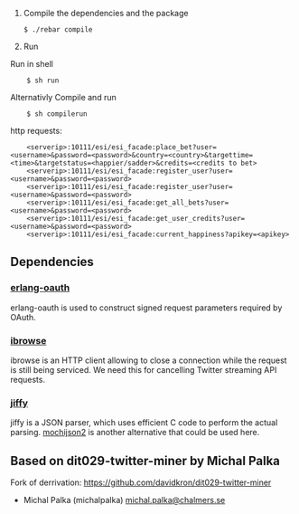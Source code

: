 1.  Compile the dependencies and the package


        $ ./rebar compile

2.  Run

Run in shell

        $ sh run

Alternativly Compile and run

        $ sh compilerun


http requests:

        <serverip>:10111/esi/esi_facade:place_bet?user=<username>&password=<password>&country=<country>&targettime=<time>&targetstatus=<happier/sadder>&credits=<credits to bet>
        <serverip>:10111/esi/esi_facade:register_user?user=<username>&password=<password>
        <serverip>:10111/esi/esi_facade:register_user?user=<username>&password=<password>
        <serverip>:10111/esi/esi_facade:get_all_bets?user=<username>&password=<password>
        <serverip>:10111/esi/esi_facade:get_user_credits?user=<username>&password=<password>
        <serverip>:10111/esi/esi_facade:current_happiness?apikey=<apikey>

## Dependencies

### [erlang-oauth](https://github.com/tim/erlang-oauth/)

erlang-oauth is used to construct signed request parameters required by OAuth.

### [ibrowse](https://github.com/cmullaparthi/ibrowse)

ibrowse is an HTTP client allowing to close a connection while the request is still being serviced. We need this for cancelling Twitter streaming API requests.

### [jiffy](https://github.com/davisp/jiffy)

jiffy is a JSON parser, which uses efficient C code to perform the actual parsing. [mochijson2](https://github.com/bjnortier/mochijson2) is another alternative that could be used here.

## Based on  dit029-twitter-miner by Michal Palka

Fork of derrivation: https://github.com/davidkron/dit029-twitter-miner

* Michal Palka (michalpalka) <michal.palka@chalmers.se>

